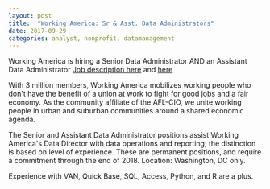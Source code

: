 ```yaml
---
layout: post
title:  "Working America: Sr & Asst. Data Administrators"
date: 2017-09-29
categories: analyst, nonprofit, datamanagement
---
```

Working America is hiring a Senior Data Administrator AND an Assistant Data Administrator
[Job description here](https://workingamerica.hirecentric.com/jobs/118019.html)
and [here](https://workingamerica.hirecentric.com/jobs/125047.html)

With 3 million members, Working America mobilizes working people who don't have the benefit of a union at work to fight for good jobs and a fair economy. As the community affiliate of the AFL-CIO, we unite working people in urban and suburban communities around a shared economic agenda.

The Senior and Assistant Data Administrator positions assist Working America's Data Director with data operations and reporting; the distinction is based on level of experience. These are permanent positions, and require a commitment through the end of 2018. Location: Washington, DC only.

Experience with VAN, Quick Base, SQL, Access, Python, and R are a plus.
